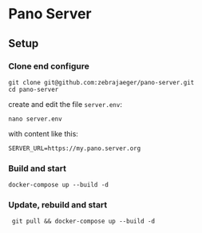 # Pano Server

## Setup

### Clone end configure
    git clone git@github.com:zebrajaeger/pano-server.git
    cd pano-server

create and edit the file `server.env`:

    nano server.env

with content like this:

    SERVER_URL=https://my.pano.server.org


### Build and start


    docker-compose up --build -d

### Update, rebuild and start

     git pull && docker-compose up --build -d

